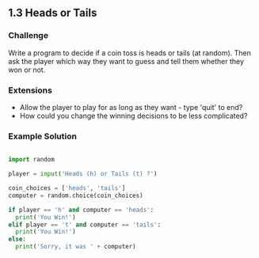 ---
---
## 1.3 Heads or Tails

### Challenge

Write a program to decide if a coin toss is heads or tails (at random). Then ask
the player which way they want to guess and tell them whether they won or not.


### Extensions

* Allow the player to play for as long as they want - type 'quit' to end?
* How could you change the winning decisions to be less complicated?


### Example Solution

```python

import random

player = input('Heads (h) or Tails (t) ?')

coin_choices = ['heads', 'tails']
computer = random.choice(coin_choices)

if player == 'h' and computer == 'heads':
  print('You Win!')
elif player == 't' and computer == 'tails':
  print('You Win!')
else:
  print('Sorry, it was ' + computer)

```
